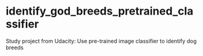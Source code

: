 # identify_god_breeds_pretrained_classifier
Study project from Udacity: Use pre-trained image classifier to identify dog breeds
